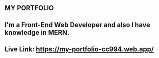 ## MY PORTFOLIO
## I'm a Front-End Web Developer and also I have knowledge in MERN.
## Live Link: https://my-portfolio-cc994.web.app/
